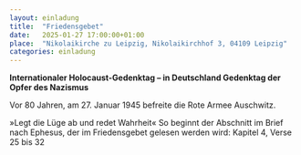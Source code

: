 ```yaml
---
layout: einladung
title:  "Friedensgebet"
date:   2025-01-27 17:00:00+01:00
place:  "Nikolaikirche zu Leipzig, Nikolaikirchhof 3, 04109 Leipzig"
categories: einladung
---
```


**Internationaler Holocaust-Gedenktag – in Deutschland Gedenktag der Opfer des Nazismus**

Vor 80 Jahren, am 27. Januar 1945 befreite die Rote Armee Auschwitz.

»Legt die Lüge ab und redet Wahrheit«
So beginnt der Abschnitt im Brief nach Ephesus, der im Friedensgebet gelesen werden wird:
Kapitel 4, Verse 25 bis 32
